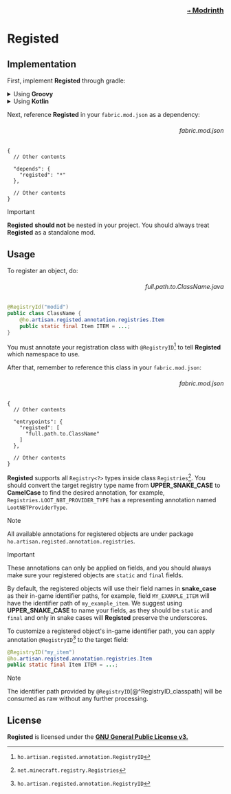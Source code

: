 ### <p align=right>[`→` Modrinth](https://modrinth.com/mod/registed)</p>

# Registed

## Implementation

First, implement **Registed** through gradle:

<details>

<summary>Using <b>Groovy</b></summary>

<h6 align="right">build.gradle</h6>

```groovy
repositories {
	maven { url "https://api.modrinth.com/maven" }
}

dependencies {
	modApi "maven.modrinth:registed:$project.registed_version"
}
```

<h6 align="right">gradle.properties</h6>

```
registed_version=?
```

> [!NOTE]
> Replace `?` with the latest [`tag name`](https://github.com/HO-Artisan/Registed/tags) of **Registed.**

</details>

<details>

<summary>Using <b>Kotlin</b></summary>

<h6 align="right">build.gradle.kts</h6>

```kotlin
repositories {
	maven("https://api.modrinth.com/maven")
}

dependencies {
	modApi("maven.modrinth:registed:${property("registedVersion")}")
}
```

<h6 align="right">gradle.properties</h6>

```
registedVersion=?
```

> [!NOTE]
> Replace `?` with the latest [`tag name`](https://github.com/HO-Artisan/Registed/tags) of **Registed.**

</details>

Next, reference **Registed** in your `fabric.mod.json` as a dependency:

<h6 align="right">fabric.mod.json</h6>

```json5
{
  // Other contents

  "depends": {
    "registed": "*"
  },

  // Other contents
}
```


> [!IMPORTANT]
> **Registed** **should not** be nested in your project. You should always treat **Registed** as a standalone mod.

## Usage

To register an object, do:

<h6 align="right">full.path.to.ClassName.java</h6>

```java
@RegistryId("modid")
public class ClassName {
	@ho.artisan.registed.annotation.registries.Item
	public static final Item ITEM = ...;
}
```

You must annotate your registration class with `@RegistryID`[^@RegistryID_classpath] to tell **Registed** which namespace to use.

[^@RegistryID_Classpath]: `ho.artisan.registed.annotation.RegistryID`

After that, remember to reference this class in your `fabric.mod.json`:

<h6 align="right">fabric.mod.json</h6>

```json5
{
  // Other contents

  "entrypoints": {
    "registed": [
      "full.path.to.ClassName"
    ]
  },

  // Other contents
}
```

**Registed** supports all `Registry<?>` types inside class `Registries`[^Registries_classpath]. You should convert the target registry type name from **UPPER_SNAKE_CASE** to **CamelCase** to find the desired annotation, for example, `Registries.LOOT_NBT_PROVIDER_TYPE` has a representing annotation named `LootNBTProviderType`.

[^Registries_classpath]: `net.minecraft.registry.Registries`

> [!NOTE]
> All available annotations for registered objects are under package `ho.artisan.registed.annotation.registries`.

> [!IMPORTANT]
> These annotations can only be applied on fields, and you should always make sure your registered objects are `static` and `final` fields.

By default, the registered objects will use their field names in **snake_case** as their in-game identifier paths, for example, field `MY_EXAMPLE_ITEM` will have the identifier path of `my_example_item`. We suggest using **UPPER_SNAKE_CASE** to name your fields, as they should be `static` and `final` and only in snake cases will **Registed** preserve the underscores.

To customize a registered object's in-game identifier path, you can apply annotation `@RegistryID`[^@RegistryID_classpath] to the target field:

```java
@RegistryID("my_item")
@ho.artisan.registed.annotation.registries.Item
public static final Item ITEM = ...;
```

> [!NOTE]
> The identifier path provided by `@RegistryID`[@^RegistryID_classpath] will be consumed as raw without any further processing.

## License

**Registed** is licensed under the **[GNU General Public License v3.](LICENSE)**

